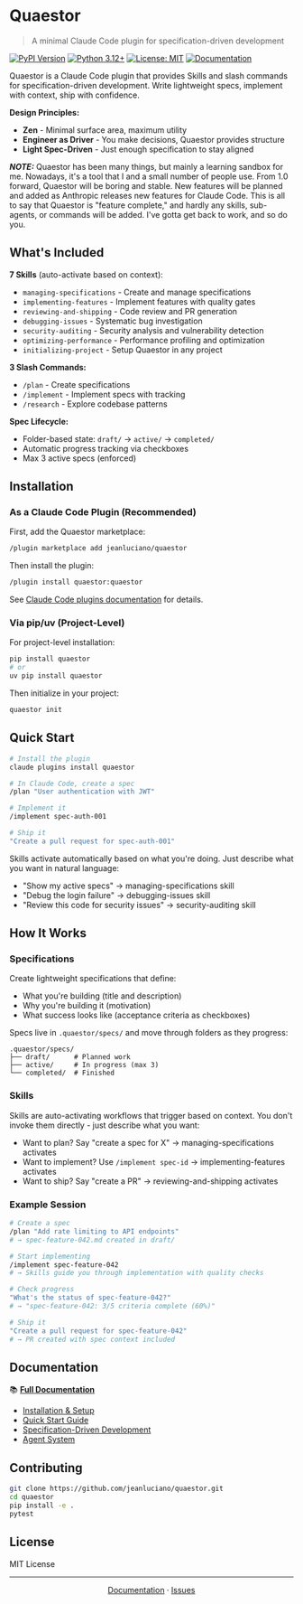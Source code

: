 # Quaestor

> A minimal Claude Code plugin for specification-driven development

[![PyPI Version](https://img.shields.io/pypi/v/quaestor.svg)](https://pypi.org/project/quaestor/)
[![Python 3.12+](https://img.shields.io/badge/python-3.12+-blue.svg)](https://www.python.org/downloads/)
[![License: MIT](https://img.shields.io/badge/License-MIT-yellow.svg)](https://opensource.org/licenses/MIT)
[![Documentation](https://img.shields.io/badge/docs-mkdocs-blue.svg)](https://jeanluciano.github.io/quaestor)

Quaestor is a Claude Code plugin that provides Skills and slash commands for specification-driven development. Write lightweight specs, implement with context, ship with confidence.

**Design Principles:**
- **Zen** - Minimal surface area, maximum utility
- **Engineer as Driver** - You make decisions, Quaestor provides structure
- **Light Spec-Driven** - Just enough specification to stay aligned

**_NOTE:_** Quaestor has been many things, but mainly a learning sandbox for me. Nowadays, it's a tool that I and a small number of people use. From 1.0 forward, Quaestor will be boring and stable. New features will be planned and added as Anthropic releases new features for Claude Code. This is all to say that Quaestor is "feature complete," and hardly any skills, sub-agents, or commands will be added. I've gotta get back to work, and so do you.

## What's Included

**7 Skills** (auto-activate based on context):
- `managing-specifications` - Create and manage specifications
- `implementing-features` - Implement features with quality gates
- `reviewing-and-shipping` - Code review and PR generation
- `debugging-issues` - Systematic bug investigation
- `security-auditing` - Security analysis and vulnerability detection
- `optimizing-performance` - Performance profiling and optimization
- `initializing-project` - Setup Quaestor in any project

**3 Slash Commands:**
- `/plan` - Create specifications
- `/implement` - Implement specs with tracking
- `/research` - Explore codebase patterns

**Spec Lifecycle:**
- Folder-based state: `draft/` → `active/` → `completed/`
- Automatic progress tracking via checkboxes
- Max 3 active specs (enforced)

## Installation

### As a Claude Code Plugin (Recommended)

First, add the Quaestor marketplace:
```bash
/plugin marketplace add jeanluciano/quaestor
```

Then install the plugin:
```bash
/plugin install quaestor:quaestor
```

See [Claude Code plugins documentation](https://docs.claude.com/en/docs/claude-code/plugins) for details.

### Via pip/uv (Project-Level)

For project-level installation:
```bash
pip install quaestor
# or
uv pip install quaestor
```

Then initialize in your project:
```bash
quaestor init
```

## Quick Start

```bash
# Install the plugin
claude plugins install quaestor

# In Claude Code, create a spec
/plan "User authentication with JWT"

# Implement it
/implement spec-auth-001

# Ship it
"Create a pull request for spec-auth-001"
```

Skills activate automatically based on what you're doing. Just describe what you want in natural language:
- "Show my active specs" → managing-specifications skill
- "Debug the login failure" → debugging-issues skill
- "Review this code for security issues" → security-auditing skill

## How It Works

### Specifications
Create lightweight specifications that define:
- What you're building (title and description)
- Why you're building it (motivation)
- What success looks like (acceptance criteria as checkboxes)

Specs live in `.quaestor/specs/` and move through folders as they progress:
```
.quaestor/specs/
├── draft/      # Planned work
├── active/     # In progress (max 3)
└── completed/  # Finished
```

### Skills
Skills are auto-activating workflows that trigger based on context. You don't invoke them directly - just describe what you want:
- Want to plan? Say "create a spec for X" → managing-specifications activates
- Want to implement? Use `/implement spec-id` → implementing-features activates
- Want to ship? Say "create a PR" → reviewing-and-shipping activates

### Example Session
```bash
# Create a spec
/plan "Add rate limiting to API endpoints"
# → spec-feature-042.md created in draft/

# Start implementing
/implement spec-feature-042
# → Skills guide you through implementation with quality checks

# Check progress
"What's the status of spec-feature-042?"
# → "spec-feature-042: 3/5 criteria complete (60%)"

# Ship it
"Create a pull request for spec-feature-042"
# → PR created with spec context included
```

## Documentation

📚 **[Full Documentation](https://jeanluciano.github.io/quaestor)**

- [Installation & Setup](https://jeanluciano.github.io/quaestor/getting-started/installation/)
- [Quick Start Guide](https://jeanluciano.github.io/quaestor/getting-started/quickstart/)
- [Specification-Driven Development](https://jeanluciano.github.io/quaestor/specs/overview/)
- [Agent System](https://jeanluciano.github.io/quaestor/agents/overview/)

## Contributing

```bash
git clone https://github.com/jeanluciano/quaestor.git
cd quaestor
pip install -e .
pytest
```

## License

MIT License

---

<div align="center">

[Documentation](https://jeanluciano.github.io/quaestor) · [Issues](https://github.com/jeanluciano/quaestor/issues)

</div>
